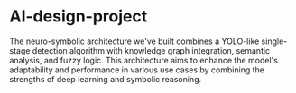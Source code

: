 # AI-design-project

The neuro-symbolic architecture we've built combines a YOLO-like
single-stage detection algorithm with knowledge graph integration, semantic
analysis, and fuzzy logic. This architecture aims to enhance the model's
adaptability and performance in various use cases by combining the
strengths of deep learning and symbolic reasoning.
